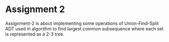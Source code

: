 # Assignment 2
Assignment-2 is about implementing some operations of Union-Find-Split ADT used in algorithm
to find largest common subsequence where each set is represented as a 2-3 tree. 
